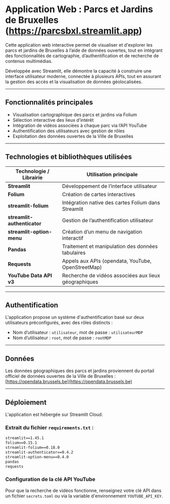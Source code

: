 # Application Web : Parcs et Jardins de Bruxelles (https://parcsbxl.streamlit.app)

Cette application web interactive permet de visualiser et d'explorer les parcs et jardins de Bruxelles à l’aide de données ouvertes, tout en intégrant des fonctionnalités de cartographie, d’authentification et de recherche de contenus multimédias.

Développée avec Streamlit, elle démontre la capacité à construire une interface utilisateur moderne, connectée à plusieurs APIs, tout en assurant la gestion des accès et la visualisation de données géolocalisées.

---

## Fonctionnalités principales

- Visualisation cartographique des parcs et jardins via Folium
- Sélection interactive des lieux d’intérêt
- Intégration de vidéos associées à chaque parc via l’API YouTube
- Authentification des utilisateurs avec gestion de rôles
- Exploitation des données ouvertes de la Ville de Bruxelles

---

## Technologies et bibliothèques utilisées

| Technologie / Librairie         | Utilisation principale                                  |
|----------------------------------|----------------------------------------------------------|
| **Streamlit**                   | Développement de l’interface utilisateur                 |
| **Folium**                      | Création de cartes interactives                          |
| **streamlit-folium**           | Intégration native des cartes Folium dans Streamlit      |
| **streamlit-authenticator**    | Gestion de l’authentification utilisateur                |
| **streamlit-option-menu**      | Création d’un menu de navigation interactif              |
| **Pandas**                     | Traitement et manipulation des données tabulaires        |
| **Requests**                   | Appels aux APIs (opendata, YouTube, OpenStreetMap)       |
| **YouTube Data API v3**        | Recherche de vidéos associées aux lieux géographiques    |

---

## Authentification

L'application propose un système d'authentification basé sur deux utilisateurs préconfigurés, avec des rôles distincts :

- Nom d’utilisateur : `utilisateur`, mot de passe : `utilisateurMDP`
- Nom d’utilisateur : `root`, mot de passe : `rootMDP`

---

## Données

Les données géographiques des parcs et jardins proviennent du portail officiel de données ouvertes de la Ville de Bruxelles :  
[https://opendata.brussels.be](https://opendata.brussels.be)

---

## Déploiement

L'application est hébergée sur Streamlit Cloud.

### Extrait du fichier `requirements.txt` :

```txt
streamlit==1.45.1
folium==0.15.1
streamlit-folium==0.18.0
streamlit-authenticator==0.4.2
streamlit-option-menu==0.4.0
pandas
requests
```

### Configuration de la clé API YouTube

Pour que la recherche de vidéos fonctionne, renseignez votre clé API dans un fichier `secrets.toml` ou via la variable d'environnement `YOUTUBE_API_KEY`.
